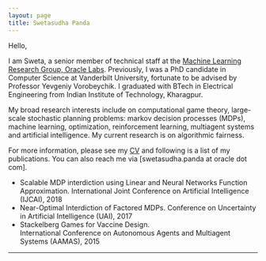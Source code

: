 ```yaml
---
layout: page
title: Swetasudha Panda
---
```



Hello,

I am Sweta, a senior member of technical staff at the <font color="red"> [Machine Learning Research Group, Oracle Labs](https://labs.oracle.com/pls/apex/f?p=labs:49:::::P49_PROJECT_ID:7)</font>. Previously, I was a PhD candidate in Computer Science at Vanderbilt University, fortunate to be advised by Professor Yevgeniy Vorobeychik. I graduated with BTech in Electrical Engineering from Indian Institute of Technology, Kharagpur.  

My broad research interests include on computational game theory, large-scale stochastic planning problems: markov decision processes (MDPs), machine learning, optimization, reinforcement learning, multiagent systems and artificial intelligence. My current research is on algorithmic fairness. 

For more information, please see my  [CV](https://www.dropbox.com/s/sfvmslymrgmpudt/CV_Sweta_Panda.pdf?dl=0)  and following is a list of my publications. You can also reach me via [swetasudha.panda at oracle dot com].


- Scalable MDP interdiction using Linear and Neural Networks Function Approximation. 
  International Joint Conference on Artificial Intelligence (IJCAI), 2018
- Near-Optimal Interdiction of Factored MDPs. 
  Conference on Uncertainty in Artificial Intelligence (UAI), 2017
- Stackelberg Games for Vaccine Design.  
  International Conference on Autonomous Agents and Multiagent Systems (AAMAS), 2015


---



